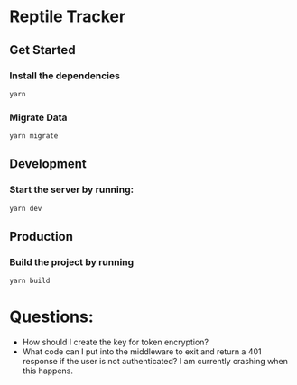 # Reptile Tracker

## Get Started

### Install the dependencies

```bash
yarn
```

### Migrate Data

```bash
yarn migrate
```

## Development

### Start the server by running:

```bash
yarn dev
```

## Production

### Build the project by running

```bash
yarn build
```

# Questions:

- How should I create the key for token encryption?
- What code can I put into the middleware to exit and return a 401 response if the user is not authenticated? I am currently crashing when this happens.
